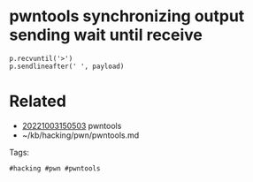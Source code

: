 # pwntools synchronizing output sending wait until receive
```
p.recvuntil('>')
p.sendlineafter(' ', payload)
```

# Related

- [20221003150503](/zet/20221003150503/README.md) pwntools
- ~/kb/hacking/pwn/pwntools.md

Tags:

    #hacking #pwn #pwntools 
